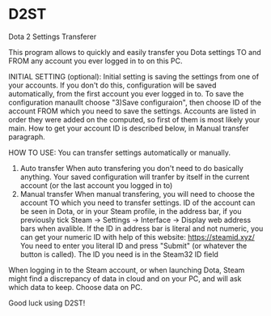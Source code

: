 # D2ST

Dota 2 Settings Transferer

This program allows to quickly and easily transfer you Dota settings 
TO and FROM any account you ever logged in to on this PC.

INITIAL SETTING (optional):
Initial setting is saving the settings from
one of your accounts.
If you don't do this, configuration will be saved automatically,
from the first account you ever logged in to.
To save the configuration manaullt choose "3)Save configuraion",
then choose ID of the account FROM which you need to save the settings.
Accounts are listed in order they were added on the computed, so first of them is most likely your main.
How to get your account ID is described below, in Manual transfer paragraph.

HOW TO USE:
You can transfer settings automatically or manually.
1) Auto transfer
  When auto transfering you don't need to do basically anything. Your saved configuration will tranfer by itself
  in the current account (or the last account you logged in to)
2) Manual transfer
  When manual transfering, you will need to choose the account TO which you need to transfer settings.
  ID of the account can be seen in Dota, or in your Steam profile, in the address bar, 
  if you previously tick Steam -> Settings -> Interface -> Display web address bars when avalible.
  If the ID in address bar is literal and not numeric, you can get your numeric ID with help of this website:
  https://steamid.xyz/
  You need to enter you literal ID and press "Submit" (or whatever the button is called). The ID you need is in the Steam32 ID field

When logging in to the Steam account, or when launching Dota, Steam might find a discrepancy of data in cloud and on your PC,
and will ask which data to keep. Choose data on PC.
 

Good luck using D2ST!
